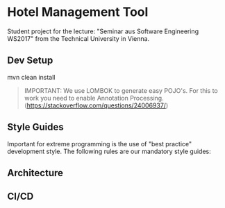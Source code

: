 Hotel Management Tool
===

Student project for the lecture: "Seminar aus Software Engineering WS2017" 
from the Technical University  in Vienna.

## Dev Setup

mvn clean install
> IMPORTANT: We use LOMBOK to generate easy POJO's. 
For this to work you need to enable Annotation Processing. 
(https://stackoverflow.com/questions/24006937/)

## Style Guides 
Important for extreme programming is the use of "best practice" development style. 
The following rules are our mandatory style guides:


## Architecture


## CI/CD

